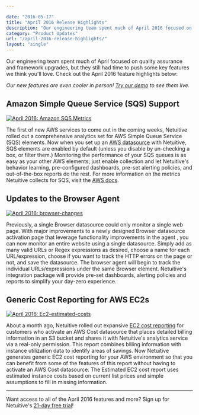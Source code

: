 ```yaml
---

date: "2016-05-17"
title: "April 2016 Release Highlights"
description: "Our engineering team spent much of April 2016 focused on quality assurance and framework upgrades, but they still pushed some features we think you’ll love."
category: "Product Updates"
url: "/april-2016-release-highlights/"
layout: "single"
---
```



Our engineering team spent much of April focused on quality assurance and framework upgrades, but they still had time to push some key features we think you'll love. Check out the April 2016 feature highlights below:

*Our new features are even cooler in person! [Try our demo](https://www.metricly.com/signup) to see them live.*

Amazon Simple Queue Service (SQS) Support
-----------------------------------------

[![April 2016: Amazon SQS Metrics](https://www.metricly.comhttps://s3-us-west-2.amazonaws.com/com-netuitive-app-usw2-public/wp-content/uploads/2016/05/april-rnh-sqs-1024x470.png)](https://www.metricly.comhttps://s3-us-west-2.amazonaws.com/com-netuitive-app-usw2-public/wp-content/uploads/2016/05/april-rnh-sqs.png)

The first of new AWS services to come out in the coming weeks, Netuitive rolled out a comprehensive analytics set for AWS Simple Queue Service (SQS) elements. Now when you set up an [AWS datasource](https://help.netuitive.com/Content/Misc/Datasources/AWS/new_aws_datasource.htm) with Netuitive, SQS elements are enabled by default (unless you disable by un-checking a box, or filter them.) Monitoring the performance of your SQS queues is as easy as your other AWS elements; just enable collection and let Netuitive's behavior learning, pre-configured dashboards, pre-set alerting policies, and out-of-the-box reports do the rest. For more information on the metrics Netuitive collects for SQS, visit the [AWS docs](https://help.netuitive.com/Content/Misc/Datasources/AWS/new_aws_datasource.htm#amazon_metrics).

Updates to the Browser Agent
----------------------------

[![April 2016: browser-changes](https://www.metricly.comhttps://s3-us-west-2.amazonaws.com/com-netuitive-app-usw2-public/wp-content/uploads/2016/05/april-rnh-browser-changes-1024x335.png)](https://www.metricly.comhttps://s3-us-west-2.amazonaws.com/com-netuitive-app-usw2-public/wp-content/uploads/2016/05/april-rnh-browser-changes.png)

Previously, a single Browser datasource could only monitor a single web page. With major improvements to a newly designed Browser datasource activation page that leverage functionality improvements in the agent , you can now monitor an entire website using a single datasource. Simply add as many valid URLs or Regex expressions as desired, choose a name for each URL/expression, choose if you want to track the HTTP errors on the page or not, and save the datasource. The browser agent will begin to track the individual URLs/expressions under the same Browser element. Netuitive's integration package will provide pre-set dashboards, alerting policies and reports to simplify your day-zero experience.

Generic Cost Reporting for AWS EC2s
-----------------------------------

[![April 2016: Ec2-estimated-costs](https://www.metricly.comhttps://s3-us-west-2.amazonaws.com/com-netuitive-app-usw2-public/wp-content/uploads/2016/05/april-rnh-ec2-estimated-costs-1024x588.png)](https://www.metricly.comhttps://s3-us-west-2.amazonaws.com/com-netuitive-app-usw2-public/wp-content/uploads/2016/05/april-rnh-ec2-estimated-costs.png)

About a month ago, Netuitive rolled out expansive [EC2 cost reporting](https://help.netuitive.com/Content/Reports/ec2_cost_report.htm) for customers who activate an AWS Cost datasource that places detailed billing information in an S3 bucket and shares it with Netuitive's analytics service via a real-only permission. This report combines billing information with instance utilization data to identify areas of savings. Now Netuitive generates generic EC2 cost reporting for your AWS environment so that you can benefit from some of the features of this report without having to activate an AWS Cost datasource. The Estimated EC2 cost report uses estimated instance costs based on current list prices and simple assumptions to fill in missing information.

* * * * *

Want access to all of the April 2016 features and more? Sign up for Netuitive's [21-day free trial](https://www.metricly.com/signup)!
